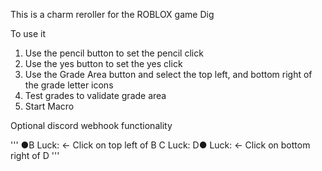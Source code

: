 This is a charm reroller for the ROBLOX game Dig 

To use it 
1. Use the pencil button to set the pencil click
2. Use the yes button to set the yes click
3. Use the Grade Area button and select the top left, and bottom right of the grade letter icons
4. Test grades to validate grade area
5. Start Macro

Optional discord webhook functionality

'''
●B Luck:    ← Click on top left of B
 C Luck:
 D● Luck:   ← Click on bottom right of D
'''
